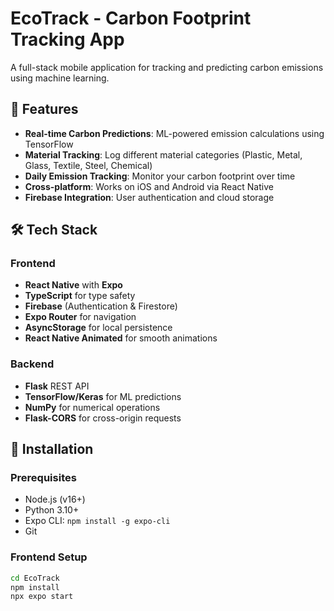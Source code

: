 # EcoTrack - Carbon Footprint Tracking App

A full-stack mobile application for tracking and predicting carbon emissions using machine learning.

## 🚀 Features

- **Real-time Carbon Predictions**: ML-powered emission calculations using TensorFlow
- **Material Tracking**: Log different material categories (Plastic, Metal, Glass, Textile, Steel, Chemical)
- **Daily Emission Tracking**: Monitor your carbon footprint over time
- **Cross-platform**: Works on iOS and Android via React Native
- **Firebase Integration**: User authentication and cloud storage

## 🛠️ Tech Stack

### Frontend
- **React Native** with **Expo**
- **TypeScript** for type safety
- **Firebase** (Authentication & Firestore)
- **Expo Router** for navigation
- **AsyncStorage** for local persistence
- **React Native Animated** for smooth animations

### Backend
- **Flask** REST API
- **TensorFlow/Keras** for ML predictions
- **NumPy** for numerical operations
- **Flask-CORS** for cross-origin requests

## 📱 Installation

### Prerequisites
- Node.js (v16+)
- Python 3.10+
- Expo CLI: `npm install -g expo-cli`
- Git

### Frontend Setup
```bash
cd EcoTrack
npm install
npx expo start
